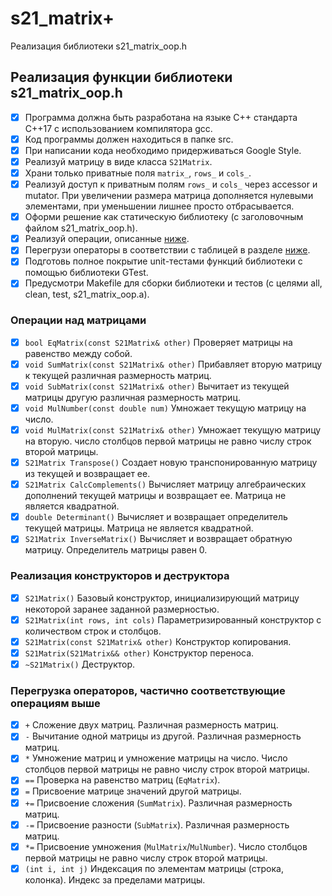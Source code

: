# s21_matrix+

Реализация библиотеки s21_matrix_oop.h

## Реализация функции библиотеки s21_matrix_oop.h

- [x] Программа должна быть разработана на языке C++ стандарта C++17 с использованием компилятора gcc.
- [x] Код программы должен находиться в папке src.
- [x] При написании кода необходимо придерживаться Google Style.
- [x] Реализуй матрицу в виде класса `S21Matrix`.
- [x] Храни только приватные поля `matrix_`, `rows_` и `cols_`.
- [x] Реализуй доступ к приватным полям `rows_` и `cols_` через accessor и mutator. При увеличении размера матрица дополняется нулевыми элементами, при уменьшении лишнее просто отбрасывается.
- [x] Оформи решение как статическую библиотеку (с заголовочным файлом s21_matrix_oop.h).
- [x] Реализуй операции, описанные [ниже](#операции-над-матрицами).
- [x] Перегрузи операторы в соответствии с таблицей в разделе [ниже](#операции-над-матрицами).
- [x] Подготовь полное покрытие unit-тестами функций библиотеки c помощью библиотеки GTest.
- [x] Предусмотри Makefile для сборки библиотеки и тестов (с целями all, clean, test, s21_matrix_oop.a).

### Операции над матрицами

- [x] `bool EqMatrix(const S21Matrix& other)` Проверяет матрицы на равенство между собой.
- [x] `void SumMatrix(const S21Matrix& other)` Прибавляет вторую матрицу к текущей различная размерность матриц.
- [x] `void SubMatrix(const S21Matrix& other)` Вычитает из текущей матрицы другую различная размерность матриц.
- [x] `void MulNumber(const double num)` Умножает текущую матрицу на число.
- [x] `void MulMatrix(const S21Matrix& other)` Умножает текущую матрицу на вторую. число столбцов первой матрицы не равно числу строк второй матрицы.
- [x] `S21Matrix Transpose()` Создает новую транспонированную матрицу из текущей и возвращает ее.
- [x] `S21Matrix CalcComplements()` Вычисляет матрицу алгебраических дополнений текущей матрицы и возвращает ее. Матрица не является квадратной.
- [x] `double Determinant()` Вычисляет и возвращает определитель текущей матрицы. Матрица не является квадратной.
- [x] `S21Matrix InverseMatrix()` Вычисляет и возвращает обратную матрицу. Определитель матрицы равен 0.

### Реализация конструкторов и деструктора

- [x] `S21Matrix()` Базовый конструктор, инициализирующий матрицу некоторой заранее заданной размерностью.  
- [x] `S21Matrix(int rows, int cols)` Параметризированный конструктор с количеством строк и столбцов.
- [x] `S21Matrix(const S21Matrix& other)` Конструктор копирования.
- [x] `S21Matrix(S21Matrix&& other)` Конструктор переноса.
- [x] `~S21Matrix()` Деструктор.

### Перегрузка операторов, частично соответствующие операциям выше

- [x] `+` Сложение двух матриц. Различная размерность матриц.
- [x] `-` Вычитание одной матрицы из другой. Различная размерность матриц.
- [x] `*` Умножение матриц и умножение матрицы на число. Число столбцов первой матрицы не равно числу строк второй матрицы.
- [x] `==` Проверка на равенство матриц (`EqMatrix`).
- [x] `=` Присвоение матрице значений другой матрицы.
- [x] `+=` Присвоение сложения (`SumMatrix`). Различная размерность матриц.
- [x] `-=` Присвоение разности (`SubMatrix`). Различная размерность матриц.
- [x] `*=` Присвоение умножения (`MulMatrix`/`MulNumber`).  Число столбцов первой матрицы не равно числу строк второй матрицы.
- [x] `(int i, int j)` Индексация по элементам матрицы (строка, колонка). Индекс за пределами матрицы.
